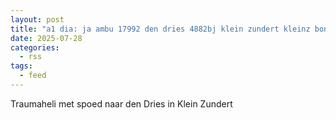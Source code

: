 ```yaml
---
layout: post
title: "a1 dia: ja ambu 17992 den dries 4882bj klein zundert kleinz bon 111857"
date: 2025-07-28
categories: 
  - rss
tags: 
  - feed
---
```


Traumaheli met spoed naar den Dries in Klein Zundert
